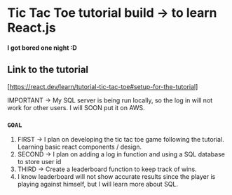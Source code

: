 # Tic Tac Toe tutorial build -> to learn React.js
#### I got bored one night :D

## Link to the tutorial
[https://react.dev/learn/tutorial-tic-tac-toe#setup-for-the-tutorial]


IMPORTANT -> My SQL server is being run locally, so the log in will not work for other users. I will SOON put it on AWS.


### `GOAL`

1. FIRST -> I plan on developing the tic tac toe game following the tutorial. Learning basic react components / design. 
2. SECOND -> I plan on adding a log in function and using a SQL database to store user id
3. THIRD -> Create a leaderboard function to keep track of wins.
4. I know leaderboard will not show accurate results since the player is playing against himself, but I will learn more about SQL.
